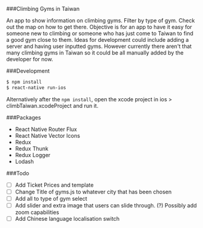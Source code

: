 ###Climbing Gyms in Taiwan

An app to show information on climbing gyms. Filter by type of gym. Check out the map on how to get there. Objective is for an app to have it easy for someone new to climbing or someone who has just come to Taiwan to find a good gym close to them. Ideas for development could include adding a server and having user inputted gyms. However currently there aren't that many climbing gyms in Taiwan so it could be all manually added by the developer for now.

###Development

```bash
$ npm install
$ react-native run-ios
```

Alternatively after the `npm install`, open the xcode project in ios > climbTaiwan.xcodeProject and run it.

###Packages

* React Native Router Flux
* React Native Vector Icons
* Redux
* Redux Thunk
* Redux Logger
* Lodash

###Todo

- [ ] Add Ticket Prices and template
- [ ] Change Title of gyms.js to whatever city that has been chosen
- [ ] Add all to type of gym select
- [ ] Add slider and extra image that users can slide through. (?) Possibly add zoom capabilities
- [ ] Add Chinese language localisation switch
